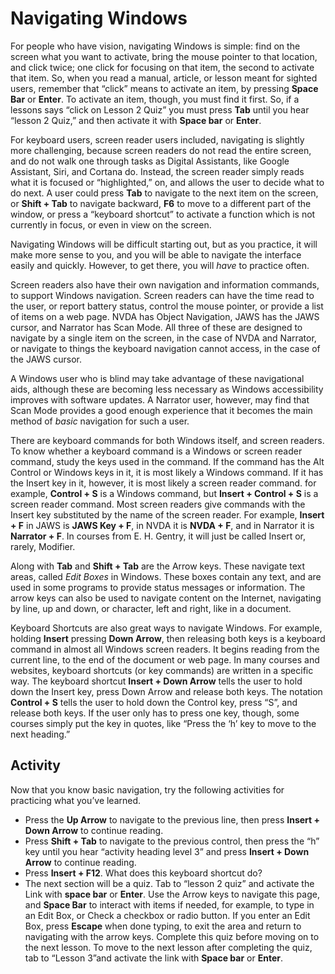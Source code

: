 # Navigating Windows

For people who have vision, navigating Windows is simple: find on the screen what you want to activate, bring the mouse pointer to that location, and click twice; one click for focusing on that item, the second to activate that item. So, when you read a manual, article, or lesson meant for sighted users, remember that “click” means to activate an item, by pressing **Space Bar** or **Enter**. To activate an item, though, you must find it first. So, if a lessons says “click on Lesson 2 Quiz” you must press **Tab** until you hear “lesson 2 Quiz,” and then activate it with **Space bar** or **Enter**.

For keyboard users, screen reader users included, navigating is slightly more challenging, because screen readers do not read the entire screen, and do not walk one through tasks as Digital Assistants, like Google Assistant, Siri, and Cortana do. Instead, the screen reader simply reads what it is focused or “highlighted,” on, and allows the user to decide what to do next. A user could press **Tab** to navigate to the next item on the screen, or **Shift + Tab** to navigate backward, **F6** to move to a different part of the window, or press a “keyboard shortcut” to activate a function which is not currently in focus, or even in view on the screen.

Navigating Windows will be difficult starting out, but as you practice, it will make more sense to you, and you will be able to navigate the interface easily and quickly. However, to get there, you will *have* to practice often.

Screen readers also have their own navigation and information commands, to support Windows navigation. Screen readers can have the time read to the user, or report battery status, control the mouse pointer, or provide a list of items on a web page. NVDA has Object Navigation, JAWS has the JAWS cursor, and Narrator has Scan Mode. All three of these are designed to navigate by a single item on the screen, in the case of NVDA and Narrator, or navigate to things the keyboard navigation cannot access, in the case of the JAWS cursor.

A Windows user who is blind may take advantage of these navigational aids, although these are becoming less necessary as Windows accessibility improves with software updates. A Narrator user, however, may find that Scan Mode provides a good enough experience that it becomes the main method of *basic* navigation for such a user.

There are keyboard commands for both Windows itself, and screen readers. To know whether a keyboard command is a Windows or screen reader command, study the keys used in the command. If the command has the Alt Control or Windows keys in it, it is most likely a Windows command. If it has the Insert key in it, however, it is most likely a screen reader command. for example, **Control + S** is a Windows command, but **Insert + Control + S** is a screen reader command. Most screen readers give commands with the Insert key substituted by the name of the screen reader. For example, **Insert + F** in JAWS is **JAWS Key + F**, in NVDA it is **NVDA + F**, and in Narrator it is **Narrator + F**. In courses from E. H. Gentry, it will just be called Insert or, rarely, Modifier.

Along with **Tab** and **Shift + Tab** are the Arrow keys. These navigate text areas, called *Edit Boxes* in Windows. These boxes contain any text, and are used in some programs to provide status messages or information. The arrow keys can also be used to navigate content on the Internet, navigating by line, up and down, or character, left and right, like in a document.

Keyboard Shortcuts are also great ways to navigate Windows. For example, holding **Insert** pressing **Down Arrow**, then releasing both keys is a keyboard command in almost all Windows screen readers. It begins reading from the current line, to the end of the document or web page. In many courses and websites, keyboard shortcuts (or key commands) are written in a specific way. The keyboard shortcut **Insert + Down Arrow** tells the user to hold down the Insert key, press Down Arrow and release both keys. The notation **Control + S** tells the user to hold down the Control key, press “S”, and release both keys. If the user only has to press one key, though, some courses simply put the key in quotes, like “Press the ‘h’ key to move to the next heading.”

## Activity

Now that you know basic navigation, try the following activities for practicing what you’ve learned.

- Press the **Up Arrow** to navigate to the previous line, then press **Insert + Down Arrow** to continue reading.
- Press **Shift + Tab** to navigate to the previous control, then press the “h” key until you hear “activity heading level 3” and press **Insert + Down Arrow** to continue reading.
- Press **Insert + F12**. What does this keyboard shortcut do?
- The next section will be a quiz. Tab to “lesson 2 quiz” and activate the Link with **space bar** or **Enter**. Use the Arrow keys to navigate this page, and **Space Bar** to interact with items if needed, for example, to type in an Edit Box, or Check a checkbox or radio button. If you enter an Edit Box, press **Escape** when done typing, to exit the area and return to navigating with the arrow keys. Complete this quiz before moving on to the next lesson. To move to the next lesson after completing the quiz, tab to “Lesson 3”and activate the link with **Space bar** or **Enter**.
